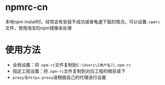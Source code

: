 # npmrc-cn
本地npm install时，经常会有安装不成功或者龟速下载的情况，可以设置`.npmrc`文件，使用淘宝的npm镜像来处理

# 使用方法
- 全局设置：将`.npm-rc`文件复制到`C:\Users\[用户名]\.npm-rc`
- 指定工程设置：将`.npm-rc`文件复制到对应工程的根目录下
- `proxy`与`https-proxy`请根据自己的代理进行设置